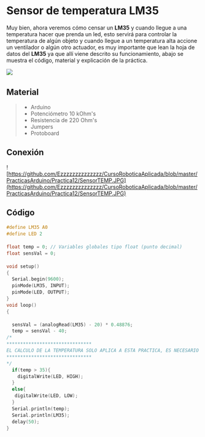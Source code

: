 # Sensor de temperatura LM35

Muy bien, ahora veremos cómo censar un **LM35** y cuando llegue a una temperatura hacer que prenda un led, esto servirá para controlar la temperatura de algún objeto y cuando llegue a un temperatura alta accione un ventilador o algún otro actuador, es muy importante que lean la hoja de datos del **LM35** ya que allí viene descrito su funcionamiento, abajo se muestra el código, material y explicación de la práctica.

![](http://www.internetdelascosas.cl/wp-content/uploads/2012/05/arduino-LM35-sensor-pines.png)

## Material
> - Arduino
> - Potenciómetro 10 kOhm's
> - Resistencia de 220 Ohm's
> - Jumpers
> - Protoboard

## Conexión
![https://github.com/Ezzzzzzzzzzzzzz/CursoRoboticaAplicada/blob/master/PracticasArduino/Practica12/SensorTEMP.JPG](https://github.com/Ezzzzzzzzzzzzzz/CursoRoboticaAplicada/blob/master/PracticasArduino/Practica12/SensorTEMP.JPG)

## Código
```c
#define LM35 A0
#define LED 2

float temp = 0; // Variables globales tipo float (punto decimal)
float sensVal = 0;

void setup()
{
  Serial.begin(9600);
  pinMode(LM35, INPUT);
  pinMode(LED, OUTPUT);
}
void loop()
{
  
  sensVal = (analogRead(LM35) - 20) * 0.48876;
  temp = sensVal - 40;
/*
******************************* 
EL CALCULO DE LA TEMPERATURA SOLO APLICA A ESTA PRACTICA, ES NECESARIO REVISAR EL DATASHEET DE CADA SENSOR EN UN CIRCUITO REAL.
*******************************
*/
  if(temp > 35){
    digitalWrite(LED, HIGH);
  }
  else{
   digitalWrite(LED, LOW); 
  }
  Serial.println(temp);
  Serial.println(LM35);
  delay(50);
}
```
<!--stackedit_data:
eyJoaXN0b3J5IjpbODQ4NDYwNjYxLDE5ODI5NTQ2MTUsLTE1Nj
A5MDg2MzcsLTEwNjcwNDQ0NzFdfQ==
-->